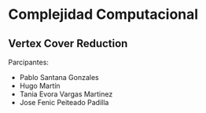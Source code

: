 # Complejidad Computacional

## Vertex Cover Reduction

Parcipantes:
- Pablo Santana Gonzales
- Hugo Martín
- Tania Evora Vargas Martinez
- Jose Fenic Peiteado Padilla
